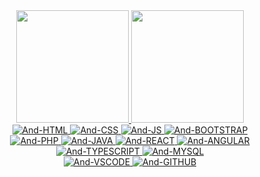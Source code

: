 
  <div align="center">
    <a href="https://github.com/AndreCordeir0">
    <img height="180em" src="https://github-readme-stats.vercel.app/api?username=AndreCordeir0&show_icons=true&theme=dracula&include_all_commits=true&count_private=false"/>
  <img height="180em" src="https://github-readme-stats.vercel.app/api/top-langs/?username=AndreCordeir0&layout=compact&langs_count=8&theme=dracula"/>
</div>

<div align="center" padding-top="50px">
  <img alt="And-HTML" src="https://img.shields.io/badge/HTML5-E34F26?style=for-the-badge&logo=html5&logoColor=white">
  <img alt="And-CSS" src="https://img.shields.io/badge/CSS3-1572B6?style=for-the-badge&logo=css3&logoColor=white">
  <img alt="And-JS" src="https://img.shields.io/badge/JavaScript-323330?style=for-the-badge&logo=javascript&logoColor=F7DF1E">
  <img alt="And-BOOTSTRAP" src="https://img.shields.io/badge/Bootstrap-563D7C?style=for-the-badge&logo=bootstrap&logoColor=white"><br>
  <img alt="And-PHP" src="https://img.shields.io/badge/PHP-777BB4?style=for-the-badge&logo=php&logoColor=white">
  <img alt="And-JAVA" src="https://img.shields.io/badge/Java-ED8B00?style=for-the-badge&logo=java&logoColor=white">
  <img alt="And-REACT" src="https://img.shields.io/badge/React-20232A?style=for-the-badge&logo=react&logoColor=61DAFB">
  <img alt="And-ANGULAR" src="https://img.shields.io/badge/Angular-DD0031?style=for-the-badge&logo=angular&logoColor=white">
  <img alt="And-TYPESCRIPT" src="https://img.shields.io/badge/TypeScript-007ACC?style=for-the-badge&logo=typescript&logoColor=white">
  <img alt="And-MYSQL" src="https://img.shields.io/badge/MySQL-005C84?style=for-the-badge&logo=mysql&logoColor=white"><br>
  <img alt="And-VSCODE" src="https://img.shields.io/badge/Visual_Studio_Code-0078D4?style=for-the-badge&logo=visual%20studio%20code&logoColor=white">
  <img alt="And-GITHUB" src="https://img.shields.io/badge/GitHub-100000?style=for-the-badge&logo=github&logoColor=white">
</div>
